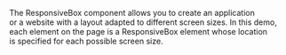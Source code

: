 The ResponsiveBox component allows you to&nbsp;create an&nbsp;application or&nbsp;a&nbsp;website with a&nbsp;layout adapted to&nbsp;different screen sizes. In&nbsp;this demo, each element on&nbsp;the page is&nbsp;a&nbsp;ResponsiveBox element whose location is&nbsp;specified for each possible screen size.
<!--split-->
